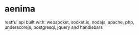 aenima
======

restful api built with: websocket, socket.io, nodejs, apache, php, underscorejs, postgresql, jquery and handlebars
